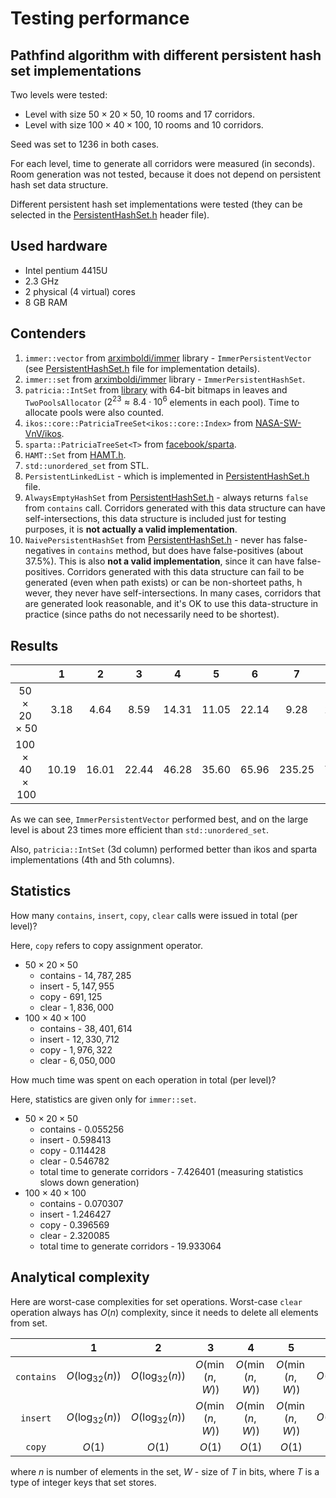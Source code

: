 # Testing performance

## Pathfind algorithm with different persistent hash set implementations

Two levels were tested:
- Level with size $50\times 20 \times 50$, $10$ rooms and $17$ corridors.
- Level with size $100\times 40 \times 100$, $10$ rooms and $10$ corridors.

Seed was set to 1236 in both cases.

For each level, time to generate all corridors were measured (in seconds). Room generation was not tested, because it does not depend on persistent hash set data structure.

Different persistent hash set implementations were tested (they can be selected in the [PersistentHashSet.h](3DRoguelike/3DRoguelike/Game/Algorithms/PersistentHashSet.h) header file).

## Used hardware

- Intel pentium 4415U
- 2.3 GHz
- 2 physical (4 virtual) cores
- 8 GB RAM

## Contenders

1. `immer::vector` from [arximboldi/immer](https://github.com/arximboldi/immer) library - `ImmerPersistentVector` (see [PersistentHashSet.h](3DRoguelike/3DRoguelike/Game/Algorithms/PersistentHashSet.h) file for implementation details).
2. `immer::set` from [arximboldi/immer](https://github.com/arximboldi/immer) library - `ImmerPersistentHashSet`.
3. `patricia::IntSet` from [library](https://github.com/asmorodinov/PersistentSet/tree/master) with 64-bit bitmaps in leaves and `TwoPoolsAllocator` ($2^{23}\approx 8.4 \cdot 10^6$ elements in each pool). Time to allocate pools were also counted.
4. `ikos::core::PatriciaTreeSet<ikos::core::Index>` from [NASA-SW-VnV/ikos](https://github.com/NASA-SW-VnV/ikos/tree/master/core/include/ikos/core/adt/patricia_tree).
5. `sparta::PatriciaTreeSet<T>` from [facebook/sparta](https://github.com/facebook/SPARTA/blob/main/include/PatriciaTreeCore.h).
6. `HAMT::Set` from [HAMT.h](3DRoguelike/3DRoguelike/Game/Utility/HAMT.h).
7. `std::unordered_set` from STL.
8. `PersistentLinkedList` - which is implemented in [PersistentHashSet.h](3DRoguelike/3DRoguelike/Game/Algorithms/PersistentHashSet.h) file.
9. `AlwaysEmptyHashSet` from [PersistentHashSet.h](3DRoguelike/3DRoguelike/Game/Algorithms/PersistentHashSet.h) - always returns `false` from `contains` call. Corridors generated with this data structure can have self-intersections, this data structure is included just for testing purposes, it is **not actually a valid implementation**.
10. `NaivePersistentHashSet` from [PersistentHashSet.h](3DRoguelike/3DRoguelike/Game/Algorithms/PersistentHashSet.h) - never has false-negatives in `contains` method, but does have false-positives (about $37.5\%$). This is also **not a valid implementation**, since it can have false-positives. Corridors generated with this data structure can fail to be generated (even when path exists) or can be non-shorteet paths, h wever, they never have self-intersections. In many cases, corridors that are generated look reasonable, and it's OK to use this data-structure in practice (since paths do not necessarily need to be shortest).

## Results
|                           |   1   |   2   |   3   |   4   |   5   |   6   |   7    |   8   |   9   |  10   |
| :-----------------------: | :---: | :---: | :---: | :---: | :---: | :---: | :----: | :---: | :---: | :---: |
|  $50\times 20\times 50$   | 3.18  | 4.64  | 8.59  | 14.31 | 11.05 | 22.14 |  9.28  | 18.96 | 1.64  | 2.91  |
| $100\times 40 \times 100$ | 10.19 | 16.01 | 22.44 | 46.28 | 35.60 | 65.96 | 235.25 | 70.06 | 4.58  |  8.9  |

As we can see, `ImmerPersistentVector` performed best, and on the large level is about $23$ times more efficient than `std::unordered_set`.

Also, `patricia::IntSet` (3d column) performed better than ikos and sparta implementations (4th and 5th columns).

## Statistics
How many `contains`, `insert`, `copy`, `clear` calls were issued in total (per level)? 

Here, `copy` refers to copy assignment operator.

- $50\times 20\times 50$
  - contains - $14,787,285$
  - insert - $5,147,955$
  - copy - $691,125$
  - clear - $1,836,000$
- $100\times 40\times 100$
  - contains - $38,401,614$
  - insert - $12,330,712$
  - copy - $1,976,322$
  - clear - $6,050,000$

How much time was spent on each operation in total (per level)?

Here, statistics are given only for `immer::set`.
- $50\times 20\times 50$
  - contains - $0.055256$
  - insert - $0.598413$
  - copy - $0.114428$
  - clear - $0.546782$
  - total time to generate corridors - $7.426401$ (measuring statistics slows down generation)
- $100\times 40\times 100$
  - contains - $0.070307$
  - insert - $1.246427$
  - copy - $0.396569$
  - clear - $2.320085$
  - total time to generate corridors - $19.933064$

## Analytical complexity
Here are worst-case complexities for set operations.
Worst-case `clear` operation always has $O(n)$ complexity, since it needs to delete all elements from set.

|            |         1         |         2         |        3        |        4        |        5        |         6         |   7    |   8    |   9    |   10   |
| :--------: | :---------------: | :---------------: | :-------------: | :-------------: | :-------------: | :---------------: | :----: | :----: | :----: | :----: |
| `contains` | $O(\log_{32}(n))$ | $O(\log_{32}(n))$ | $O(\min(n, W))$ | $O(\min(n, W))$ | $O(\min(n, W))$ | $O(\log_{32}(n))$ | $O(1)$ | $O(n)$ | $O(1)$ | $O(1)$ |
|  `insert`  | $O(\log_{32}(n))$ | $O(\log_{32}(n))$ | $O(\min(n, W))$ | $O(\min(n, W))$ | $O(\min(n, W))$ | $O(\log_{32}(n))$ | $O(1)$ | $O(1)$ | $O(1)$ | $O(1)$ |
|   `copy`   |      $O(1)$       |      $O(1)$       |     $O(1)$      |     $O(1)$      |     $O(1)$      |      $O(1)$       | $O(n)$ | $O(1)$ | $O(1)$ | $O(1)$ |

where $n$ is number of elements in the set, $W$ - size of $T$ in bits, where $T$ is a type of integer keys that set stores.
